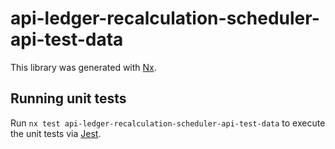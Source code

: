 # api-ledger-recalculation-scheduler-api-test-data

This library was generated with [Nx](https://nx.dev).

## Running unit tests

Run `nx test api-ledger-recalculation-scheduler-api-test-data` to execute the unit tests via [Jest](https://jestjs.io).
